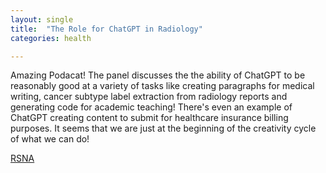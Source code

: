 ```yaml
---
layout: single
title:  "The Role for ChatGPT in Radiology"
categories: health

---
```

Amazing Podacat! The panel discusses the the ability of ChatGPT to be reasonably good at a variety of tasks like creating paragraphs for medical writing, cancer subtype label extraction from radiology reports and generating code for academic teaching! There's even an example of ChatGPT creating content to submit for healthcare insurance billing purposes. It seems that we are just at the beginning of the creativity cycle of what we can do!
 
[RSNA](https://rsnaradiology.libsyn.com/chatgpt-special-radiologyai-podcast-collaboration)